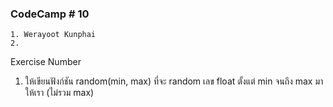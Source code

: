 ### CodeCamp # 10
    1. Werayoot Kunphai
    2. 
        
Exercise Number

1. ให้เขียนฟังก์ชัน random(min, max) ที่จะ random เลข float ตั้งแต่ min จนถึง max มาให้เรา (ไม่รวม max)
